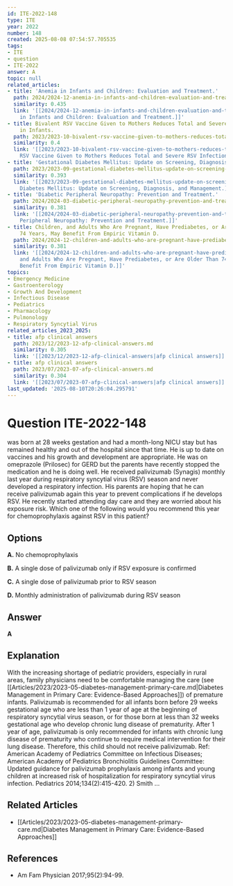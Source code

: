 ```yaml
---
id: ITE-2022-148
type: ITE
year: 2022
number: 148
created: 2025-08-08 07:54:57.705535
tags:
- ITE
- question
- ITE-2022
answer: A
topic: null
related_articles:
- title: 'Anemia in Infants and Children: Evaluation and Treatment.'
  path: 2024/2024-12-anemia-in-infants-and-children-evaluation-and-treatment.md
  similarity: 0.435
  link: '[[2024/2024-12-anemia-in-infants-and-children-evaluation-and-treatment|Anemia
    in Infants and Children: Evaluation and Treatment.]]'
- title: Bivalent RSV Vaccine Given to Mothers Reduces Total and Severe RSV Infections
    in Infants.
  path: 2023/2023-10-bivalent-rsv-vaccine-given-to-mothers-reduces-total-and-seve.md
  similarity: 0.4
  link: '[[2023/2023-10-bivalent-rsv-vaccine-given-to-mothers-reduces-total-and-seve|Bivalent
    RSV Vaccine Given to Mothers Reduces Total and Severe RSV Infections in Infants.]]'
- title: 'Gestational Diabetes Mellitus: Update on Screening, Diagnosis, and Management.'
  path: 2023/2023-09-gestational-diabetes-mellitus-update-on-screening-diagnosis.md
  similarity: 0.393
  link: '[[2023/2023-09-gestational-diabetes-mellitus-update-on-screening-diagnosis|Gestational
    Diabetes Mellitus: Update on Screening, Diagnosis, and Management.]]'
- title: 'Diabetic Peripheral Neuropathy: Prevention and Treatment.'
  path: 2024/2024-03-diabetic-peripheral-neuropathy-prevention-and-treatment.md
  similarity: 0.381
  link: '[[2024/2024-03-diabetic-peripheral-neuropathy-prevention-and-treatment|Diabetic
    Peripheral Neuropathy: Prevention and Treatment.]]'
- title: Children, and Adults Who Are Pregnant, Have Prediabetes, or Are Older Than
    74 Years, May Benefit From Empiric Vitamin D.
  path: 2024/2024-12-children-and-adults-who-are-pregnant-have-prediabetes-or-are.md
  similarity: 0.381
  link: '[[2024/2024-12-children-and-adults-who-are-pregnant-have-prediabetes-or-are|Children,
    and Adults Who Are Pregnant, Have Prediabetes, or Are Older Than 74 Years, May
    Benefit From Empiric Vitamin D.]]'
topics:
- Emergency Medicine
- Gastroenterology
- Growth And Development
- Infectious Disease
- Pediatrics
- Pharmacology
- Pulmonology
- Respiratory Syncytial Virus
related_articles_2023_2025:
- title: afp clinical answers
  path: 2023/12/2023-12-afp-clinical-answers.md
  similarity: 0.305
  link: '[[2023/12/2023-12-afp-clinical-answers|afp clinical answers]]'
- title: afp clinical answers
  path: 2023/07/2023-07-afp-clinical-answers.md
  similarity: 0.304
  link: '[[2023/07/2023-07-afp-clinical-answers|afp clinical answers]]'
last_updated: '2025-08-10T20:26:04.295791'
---
```


# Question ITE-2022-148

was born at 28 weeks gestation and had a month-long NICU stay but has remained healthy and out of the hospital since that time. He is up to date on vaccines and his growth and development are appropriate. He was on omeprazole (Prilosec) for GERD but the parents have recently stopped the medication and he is doing well. He received palivizumab (Synagis) monthly last year during respiratory syncytial virus (RSV) season and never developed a respiratory infection. His parents are hoping that he can receive palivizumab again this year to prevent complications if he develops RSV. He recently started attending day care and they are worried about his exposure risk. Which one of the following would you recommend this year for chemoprophylaxis against RSV in this patient?

## Options

**A.** No chemoprophylaxis

**B.** A single dose of palivizumab only if RSV exposure is confirmed

**C.** A single dose of palivizumab prior to RSV season

**D.** Monthly administration of palivizumab during RSV season

## Answer

**A**

## Explanation

With the increasing shortage of pediatric providers, especially in rural areas, family physicians need to be
comfortable managing the care (see [[Articles/2023/2023-05-diabetes-management-primary-care.md|Diabetes Management in Primary Care: Evidence-Based Approaches]]) of premature infants. Palivizumab is recommended for all infants born
before 29 weeks gestational age who are less than 1 year of age at the beginning of respiratory syncytial
virus season, or for those born at less than 32 weeks gestational age who develop chronic lung disease of
prematurity. After 1 year of age, palivizumab is only recommended for infants with chronic lung disease
of prematurity who continue to require medical intervention for their lung disease. Therefore, this child
should not receive palivizumab.
Ref: American Academy of Pediatrics Committee on Infectious Diseases; American Academy of Pediatrics Bronchiolitis
Guidelines Committee: Updated guidance for palivizumab prophylaxis among infants and young children at increased risk
of hospitalization for respiratory syncytial virus infection. Pediatrics  2014;134(2):415-420. 2) Smith ...



## Related Articles

- [[Articles/2023/2023-05-diabetes-management-primary-care.md|Diabetes Management in Primary Care: Evidence-Based Approaches]]

## References

- Am Fam Physician  2017;95(2):94-99.
